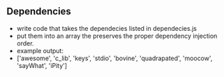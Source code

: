 ## Dependencies

- write code that takes the dependecies listed in dependecies.js
- put them into an array the preserves the proper dependency injection order.
- example output: 
- ['awesome', 'c_lib', 'keys', 'stdio', 'bovine', 'quadrapated', 'moocow', 'sayWhat', 'iPity']


